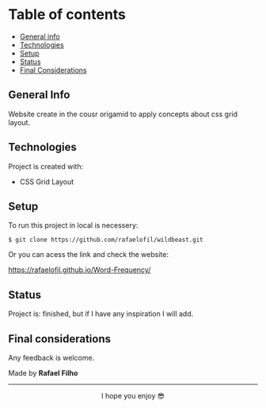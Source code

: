 # Table of contents

- [General info](#general-info)
- [Technologies](#technologies)
- [Setup](#setup)
- [Status](#status)
- [Final Considerations](#final-considerations)

## General Info

Website create in the cousr origamid to apply concepts about css grid layout.

## Technologies

Project is created with:

- CSS Grid Layout

## Setup

To run this project in local is necessery:

```
$ git clone https://github.com/rafaelofil/wildbeast.git
```

Or you can acess the link and check the website:

https://rafaelofil.github.io/Word-Frequency/

## Status

Project is: finished, but if I have any inspiration I will add.

## Final considerations

Any feedback is welcome.

Made by <b>Rafael Filho</b>

<hr>
<p align="center"> I hope you enjoy 😎</p>
